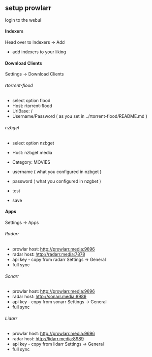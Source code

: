 ## setup prowlarr

login to the webui

#### Indexers

Head over to Indexers -> Add

- add indexers to your liking

#### Download Clients
Settings -> Download Clients

###### rtorrent-flood
- select option flood
- Host: rtorrent-flood
- UrlBase: /
- Username/Password ( as you set in ../rtorrent-flood/README.md )

###### nzbget 
- select option nzbget
- Host: nzbget.media
- Category: MOVIES
- username ( what you configured in nzbget )
- password ( what you configured in nzgbet )

- test
- save

#### Apps
Settings -> Apps

###### Radarr
- prowlar host: http://prowlarr.media:9696
- radar host:   http://radarr.media:7878
- api key - copy from radarr Settings -> General
- full sync

###### Sonarr
- prowlar host: http://prowlarr.media:9696
- radar host:   http://sonarr.media:8989
- api key - copy from sonarr Settings -> General
- full sync

###### Lidarr
- prowlar host: http://prowlarr.media:9696
- radar host:   http://lidarr.media:8989
- api key - copy from lidarr Settings -> General
- full sync